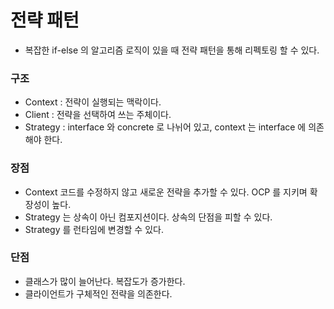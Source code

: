 # 전략 패턴
- 복잡한 if-else 의 알고리즘 로직이 있을 때 전략 패턴을 통해 리펙토링 할 수 있다.

### 구조
- Context : 전략이 실행되는 맥락이다.
- Client : 전략을 선택하여 쓰는 주체이다.
- Strategy : interface 와 concrete 로 나뉘어 있고, context 는 interface 에 의존해야 한다.

### 장점
- Context 코드를 수정하지 않고 새로운 전략을 추가할 수 있다. OCP 를 지키며 확장성이 높다.
- Strategy 는 상속이 아닌 컴포지션이다. 상속의 단점을 피할 수 있다.
- Strategy 를 런타임에 변경할 수 있다.

### 단점
- 클래스가 많이 늘어난다. 복잡도가 증가한다.
- 클라이언트가 구체적인 전략을 의존한다.
